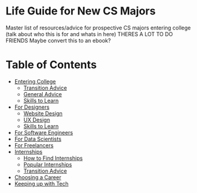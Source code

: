 # Life Guide for New CS Majors
Master list of resources/advice for prospective CS majors entering college (talk about who this is for and whats in here)
THERES A LOT TO DO FRIENDS
Maybe convert this to an ebook?

# Table of Contents
- [Entering College](#install)
  * [Transition Advice](#tocplugin)
  * [General Advice](#tocplugin)
  * [Skills to Learn](#tocplugin)
- [For Designers](#cli)
  * [Website Design](#tocplugin)
  * [UX Design](#tocplugin)
  * [Skills to Learn](#tocplugin)
- [For Software Engineers](#highights)
- [For Data Scientists](#highights)
- [For Freelancers](#highights)
- [Internships](#highights)
  * [How to Find Internships](#tocplugin)
  * [Popular Internships](#tocplugin)
  * [Transition Advice](#tocplugin)
- [Choosing a Career](#highights)
- [Keeping up with Tech](#highights)

